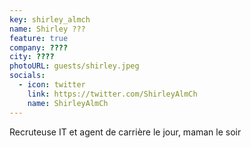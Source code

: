 ```yaml
---
key: shirley_almch
name: Shirley ???
feature: true
company: ????
city: ????
photoURL: guests/shirley.jpeg
socials:
  - icon: twitter
    link: https://twitter.com/ShirleyAlmCh
    name: ShirleyAlmCh
---
```


Recruteuse IT et agent de carrière le jour, maman le soir